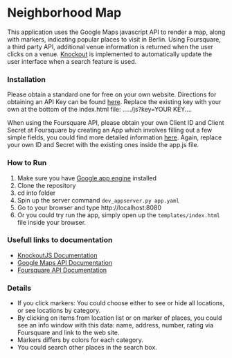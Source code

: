# Neighborhood Map

This application uses the Google Maps javascript API to render a map, along with markers, indicating popular places to visit in Berlin. Using Foursquare, a third party API, additional venue information is returned when the user clicks on a venue.
[Knockout](http://knockoutjs.com/documentation/introduction.html) is implemented to automatically update the user interface when a search feature is used.

### Installation

Please obtain a standard one for free on your own website. Directions for obtaining an API Key can be found [here](https://developers.google.com/maps/documentation/javascript/get-api-key). Replace the existing key with your own at the bottom of the index.html file: ...../js?key=YOUR KEY....

When using the Foursquare API, please obtain your own Client ID and Client Secret at Foursquare by creating an App which involves filling out a few simple fields, you could find more detailed information [here](https://developer.foursquare.com/overview/auth). Again, replace your own ID and Secret with the existing ones inside the app.js file. 

### How to Run

1. Make sure you have [Google app engine](https://cloud.google.com/appengine/downloads) installed
2. Clone the repository
3. cd into folder
4. Spin up the server command `dev_appserver.py app.yaml`
5. Go to your browser and type http://localhost:8080
6. Or you could try run the app, simply open up the `templates/index.html` file inside your browser.

### Usefull links to documentation

- [KnockoutJS Documentation](http://knockoutjs.com/documentation/introduction.html)
- [Google Maps API Documentation](https://developers.google.com/maps/documentation/javascript/tutorial)
- [Foursquare API Documentation](https://developer.foursquare.com/docs/)

### Details

- If you click markers: You could choose either to see or hide all locations, or see locations by category.
- By clicking on items from location list or on marker of places, you could see an info window with this data: name, address, number, rating via Foursquare and link to the web site.
- Markers differs by colors for each category.
- You could search other places in the search box.
